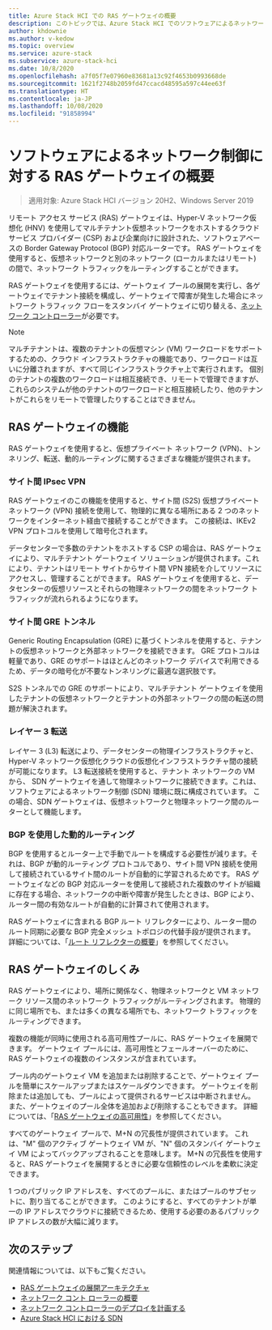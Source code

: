 ```yaml
---
title: Azure Stack HCI での RAS ゲートウェイの概要
description: このトピックでは、Azure Stack HCI でのソフトウェアによるネットワーク制御に対する RAS ゲートウェイについて説明します。
author: khdownie
ms.author: v-kedow
ms.topic: overview
ms.service: azure-stack
ms.subservice: azure-stack-hci
ms.date: 10/8/2020
ms.openlocfilehash: a7f05f7e07960e83681a13c92f4653b0993668de
ms.sourcegitcommit: 1621f2748b2059fd47ccacd48595a597c44ee63f
ms.translationtype: HT
ms.contentlocale: ja-JP
ms.lasthandoff: 10/08/2020
ms.locfileid: "91858994"
---
```

# <a name="what-is-ras-gateway-for-software-defined-networking"></a>ソフトウェアによるネットワーク制御に対する RAS ゲートウェイの概要

> 適用対象: Azure Stack HCI バージョン 20H2、Windows Server 2019

リモート アクセス サービス (RAS) ゲートウェイは、Hyper-V ネットワーク仮想化 (HNV) を使用してマルチテナント仮想ネットワークをホストするクラウド サービス プロバイダー (CSP) および企業向けに設計された、ソフトウェアベースの Border Gateway Protocol (BGP) 対応ルーターです。 RAS ゲートウェイを使用すると、仮想ネットワークと別のネットワーク (ローカルまたはリモート) の間で、ネットワーク トラフィックをルーティングすることができます。

RAS ゲートウェイを使用するには、ゲートウェイ プールの展開を実行し、各ゲートウェイでテナント接続を構成し、ゲートウェイで障害が発生した場合にネットワーク トラフィック フローをスタンバイ ゲートウェイに切り替える、[ネットワーク コントローラー](network-controller-overview.md)が必要です。

  > [!NOTE]
  > マルチテナントは、複数のテナントの仮想マシン (VM) ワークロードをサポートするための、クラウド インフラストラクチャの機能であり、ワークロードは互いに分離されますが、すべて同じインフラストラクチャ上で実行されます。 個別のテナントの複数のワークロードは相互接続でき、リモートで管理できますが、これらのシステムが他のテナントのワークロードと相互接続したり、他のテナントがこれらをリモートで管理したりすることはできません。

## <a name="ras-gateway-features"></a>RAS ゲートウェイの機能

RAS ゲートウェイを使用すると、仮想プライベート ネットワーク (VPN)、トンネリング、転送、動的ルーティングに関するさまざまな機能が提供されます。

### <a name="site-to-site-ipsec-vpn"></a>サイト間 IPsec VPN

RAS ゲートウェイのこの機能を使用すると、サイト間 (S2S) 仮想プライベート ネットワーク (VPN) 接続を使用して、物理的に異なる場所にある 2 つのネットワークをインターネット経由で接続することができます。 この接続は、IKEv2 VPN プロトコルを使用して暗号化されます。

データセンターで多数のテナントをホストする CSP の場合は、RAS ゲートウェイにより、マルチテナント ゲートウェイ ソリューションが提供されます。これにより、テナントはリモート サイトからサイト間 VPN 接続を介してリソースにアクセスし、管理することができます。 RAS ゲートウェイを使用すると、データセンターの仮想リソースとそれらの物理ネットワークの間をネットワーク トラフィックが流れられるようになります。

### <a name="site-to-site-gre-tunnels"></a>サイト間 GRE トンネル

Generic Routing Encapsulation (GRE) に基づくトンネルを使用すると、テナントの仮想ネットワークと外部ネットワークを接続できます。 GRE プロトコルは軽量であり、GRE のサポートはほとんどのネットワーク デバイスで利用できるため、データの暗号化が不要なトンネリングに最適な選択肢です。

S2S トンネルでの GRE のサポートにより、マルチテナント ゲートウェイを使用したテナントの仮想ネットワークとテナントの外部ネットワークの間の転送の問題が解決されます。

### <a name="layer-3-forwarding"></a>レイヤー 3 転送

レイヤー 3 (L3) 転送により、データセンターの物理インフラストラクチャと、Hyper-V ネットワーク仮想化クラウドの仮想化インフラストラクチャ間の接続が可能になります。 L3 転送接続を使用すると、テナント ネットワークの VM から、 SDN ゲートウェイを通して物理ネットワークに接続できます。これは、ソフトウェアによるネットワーク制御 (SDN) 環境に既に構成されています。 この場合、SDN ゲートウェイは、仮想ネットワークと物理ネットワーク間のルーターとして機能します。

### <a name="dynamic-routing-with-bgp"></a>BGP を使用した動的ルーティング

BGP を使用するとルーター上で手動でルートを構成する必要性が減ります。それは、BGP が動的ルーティング プロトコルであり、サイト間 VPN 接続を使用して接続されているサイト間のルートが自動的に学習されるためです。 RAS ゲートウェイなどの BGP 対応ルーターを使用して接続された複数のサイトが組織に存在する場合、ネットワークの中断や障害が発生したときは、BGP により、ルーター間の有効なルートが自動的に計算されて使用されます。

RAS ゲートウェイに含まれる BGP ルート リフレクターにより、ルーター間のルート同期に必要な BGP 完全メッシュ トポロジの代替手段が提供されます。 詳細については、「[ルート リフレクターの概要](route-reflector-overview.md)」を参照してください。

## <a name="how-ras-gateway-works"></a>RAS ゲートウェイのしくみ

RAS ゲートウェイにより、場所に関係なく、物理ネットワークと VM ネットワーク リソース間のネットワーク トラフィックがルーティングされます。 物理的に同じ場所でも、または多くの異なる場所でも、ネットワーク トラフィックをルーティングできます。

複数の機能が同時に使用される高可用性プールに、RAS ゲートウェイを展開できます。 ゲートウェイ プールには、高可用性とフェールオーバーのために、RAS ゲートウェイの複数のインスタンスが含まれています。

プール内のゲートウェイ VM を追加または削除することで、ゲートウェイ プールを簡単にスケールアップまたはスケールダウンできます。 ゲートウェイを削除または追加しても、プールによって提供されるサービスは中断されません。 また、ゲートウェイのプール全体を追加および削除することもできます。 詳細については、「[RAS ゲートウェイの高可用性](/windows-server/networking/sdn/technologies/network-function-virtualization/ras-gateway-high-availability)」を参照してください。

すべてのゲートウェイ プールで、M+N の冗長性が提供されています。 これは、"M" 個のアクティブ ゲートウェイ VM が、"N" 個のスタンバイ ゲートウェイ VM によってバックアップされることを意味します。 M+N の冗長性を使用すると、RAS ゲートウェイを展開するときに必要な信頼性のレベルを柔軟に決定できます。

1 つのパブリック IP アドレスを、すべてのプールに、またはプールのサブセットに、割り当てることができます。 このようにすると、すべてのテナントが単一の IP アドレスでクラウドに接続できるため、使用する必要のあるパブリック IP アドレスの数が大幅に減ります。

## <a name="next-steps"></a>次のステップ

関連情報については、以下もご覧ください。

- [RAS ゲートウェイの展開アーキテクチャ](/windows-server/networking/sdn/technologies/network-function-virtualization/ras-gateway-deployment-architecture)
- [ネットワーク コント ローラーの概要](network-controller-overview.md)
- [ネットワーク コントローラーのデプロイを計画する](network-controller.md)
- [Azure Stack HCI における SDN](software-defined-networking.md)